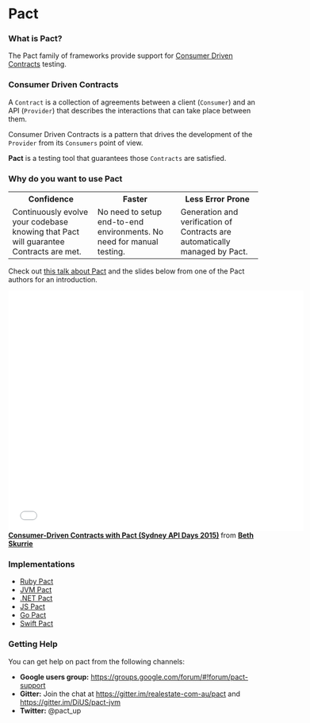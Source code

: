 # Pact

### What is Pact?

The Pact family of frameworks provide support for [Consumer Driven Contracts](http://martinfowler.com/articles/consumerDrivenContracts.html) testing.

### Consumer Driven Contracts
A `Contract` is a collection of agreements between a client (`Consumer`) and an API (`Provider`) that describes the interactions that can take place between them.

Consumer Driven Contracts is a pattern that drives the development of the `Provider` from its `Consumers` point of view.

**Pact** is a testing tool that guarantees those `Contracts` are satisfied.

### Why do you want to use Pact

<table>
  <tr>
    <th>Confidence</th>
    <th>Faster</th>
    <th>Less Error Prone</th>
  </tr>
  <tr>
    <td>
    Continuously evolve your codebase knowing that Pact will guarantee Contracts are met.
    </td>
    <td>
    No need to setup end-to-end environments. No need for manual testing.</td>
    <td>
    Generation and verification of Contracts are automatically managed by Pact.
    </td>
  </tr>
</table>

Check out [this talk about Pact](http://www.infoq.com/presentations/pact) and the slides below from one of the Pact authors for an introduction.
<iframe  style="text-align: center;" src="//www.slideshare.net/slideshow/embed_code/key/f4e6DF51EttgzJ" width="595" height="485" frameborder="0" marginwidth="0" marginheight="0" scrolling="no" style="border:1px solid #CCC; border-width:1px; margin-bottom:5px; max-width: 100%;" allowfullscreen> </iframe> <div style="margin-bottom:5px"> <strong> <a href="//www.slideshare.net/bethesque/pact-44565612" title="Consumer-Driven Contracts with Pact (Sydney API Days 2015)" target="_blank">Consumer-Driven Contracts with Pact (Sydney API Days 2015)</a> </strong> from <strong><a target="_blank" href="//www.slideshare.net/bethesque">Beth Skurrie</a></strong> </div>

### Implementations
- [Ruby Pact](https://github.com/realestate-com-au/pact)
- [JVM Pact](https://github.com/DiUS/pact-jvm)
- [.NET Pact](https://github.com/SEEK-Jobs/pact-net)
- [JS Pact](https://github.com/DiUS/pact-consumer-js-dsl)
- [Go Pact](https://github.com/SEEK-Jobs/pact-go)
- [Swift Pact](https://github.com/DiUS/pact-consumer-swift)

### Getting Help
You can get help on pact from the following channels:

* **Google users group:** https://groups.google.com/forum/#!forum/pact-support
* **Gitter:** Join the chat at https://gitter.im/realestate-com-au/pact and https://gitter.im/DiUS/pact-jvm
* **Twitter:** @pact_up
